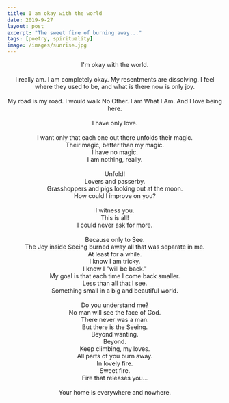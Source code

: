 ```yaml
---
title: I am okay with the world
date: 2019-9-27
layout: post
excerpt: "The sweet fire of burning away..."
tags: [poetry, spirituality]
image: /images/sunrise.jpg
---
```



<center>
I'm okay with the world.<br/>
<br/>
I really am. I am completely okay. My resentments are dissolving. I feel where they used to be, and what is there now is only joy.<br/>
<br/>
My road is my road. I would walk No Other. I am What I Am. And I love being here.<br/>
<br/>
I have only love.<br/>
<br/>
I want only that each one out there unfolds their magic.<br/>
Their magic, better than my magic.<br/>
I have no magic.<br/>
I am nothing, really.<br/>
<br/>
Unfold!<br/>
Lovers and passerby.<br/>
Grasshoppers and pigs looking out at the moon.<br/>
How could I improve on you?<br/>
<br/>
I witness you.<br/>
This is all!<br/>
I could never ask for more.<br/>
<br/>
Because only to See.<br/>
The Joy inside Seeing burned away all that was separate in me.<br/>
At least for a while.<br/>
I know I am tricky.<br/>
I know I "will be back."<br/>
My goal is that each time I come back smaller.<br/>
Less than all that I see.<br/>
Something small in a big and beautiful world.<br/>
<br/>
Do you understand me?<br/>
No man will see the face of God.<br/>
There never was a man.<br/>
But there is the Seeing.<br/>
Beyond wanting.<br/>
Beyond.<br/>
Keep climbing, my loves.<br/>
All parts of you burn away.<br/>
In lovely fire.<br/>
Sweet fire.<br/>
Fire that releases you...<br/>
<br/>
Your home is everywhere and nowhere.<br/>
<br/>
</center>


